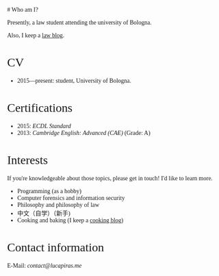 <head>
<meta charset="utf-8">
<meta name="viewport" content="width=device-width, initial-scale=1">
<style>
body { font-family: Georgia; padding: 1em; }
h1 { font-weight: normal; }

/* -- colours --

body {
	background-color: #fdf6e3;
	color: #657b83;
}
a, a:visited { color: #268bd2; }
a:hover { background-color: #eee8d5; }
h1 { color: #dc322f; }*/
</style>
</head>
# Who am I?

Presently, a law student attending the university of Bologna.

Also, I keep a [law blog](#).

# CV

* 2015&mdash;present: student, University of Bologna.

# Certifications

* 2015: _ECDL Standard_
* 2013: _Cambridge English: Advanced (CAE)_ (Grade: A) 

# Interests

If you're knowledgeable about those topics, please get in touch! I'd like to learn more.

* Programming (as a hobby)
* Computer forensics and information security
* Philosophy and philosophy of law
* 中文（自学）（新手)
* Cooking and baking (I keep a [cooking blog](#))
    
# Contact information

E-Mail: _contact@lucapiras.me_